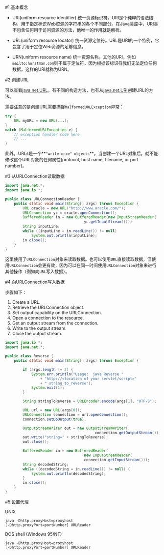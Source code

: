 #1.基本概念

* URI(uniform resource identifier) 统一资源标识符。URI是个纯粹的语法结构，用于指定标识Web资源的字符串的各个不同部分。在Java类库中，URI类不包含任何用于访问资源的方法，他唯一的作用就是解析。

* URL(uniform resource locator) 统一资源定位符。URL是URI的一个特例，它包含了用于定位Web资源的足够信息。

* URN(uniform resource name) 统一资源名称。其他的URI，例如`mailto:horstman.com`则不属于定位符，因为根据该标识符我们无法定位任何数据。这样的URI就称为URN。

#2.创建URL

可以查看[java.net.URL](http://docs.oracle.com/javase/8/docs/api/java/net/URL.html)。有不同的构造方法，也有从[java.net.URI](http://docs.oracle.com/javase/8/docs/api/java/net/URI.html)创建URL的方法。

需要注意的是创建URL需要捕捉`MalformedURLException`异常：

```java
try {
    URL myURL = new URL(...);
} 
catch (MalformedURLException e) {
    // exception handler code here
    // ...
}
```

此外，URLs是一个**`"write-once" objects`**。当创建一个URL对象后，就不能修改这个URL对象的任何属性(protocol, host name, filename, or port number)。

#3.从URLConnection读取数据

```java
import java.net.*;
import java.io.*;

public class URLConnectionReader {
    public static void main(String[] args) throws Exception {
        URL oracle = new URL("http://www.oracle.com/");
        URLConnection yc = oracle.openConnection();
        BufferedReader in = new BufferedReader(new InputStreamReader(
                                    yc.getInputStream()));
        String inputLine;
        while ((inputLine = in.readLine()) != null) 
            System.out.println(inputLine);
        in.close();
    }
}
```

这里使用了`URLConnection`对象来读取数据。也可以使用`URL`直接读取数据，但使用`URLConnection`会更有效，因为可以在同一时间使用`URLConnection`对象来进行其他操作（例如向`URL`写入数据）。

#4.向URLConnection写入数据

步骤如下：

1. Create a URL.
2. Retrieve the URLConnection object.
3. Set output capability on the URLConnection.
4. Open a connection to the resource.
5. Get an output stream from the connection.
6. Write to the output stream.
7. Close the output stream.

```java
import java.io.*;
import java.net.*;

public class Reverse {
    public static void main(String[] args) throws Exception {

        if (args.length != 2) {
            System.err.println("Usage:  java Reverse "
                + "http://<location of your servlet/script>"
                + " string_to_reverse");
            System.exit(1);
        }

        String stringToReverse = URLEncoder.encode(args[1], "UTF-8");

        URL url = new URL(args[0]);
        URLConnection connection = url.openConnection();
        connection.setDoOutput(true);

        OutputStreamWriter out = new OutputStreamWriter(
                                         connection.getOutputStream());
        out.write("string=" + stringToReverse);
        out.close();

        BufferedReader in = new BufferedReader(
                                    new InputStreamReader(
                                    connection.getInputStream()));
        String decodedString;
        while ((decodedString = in.readLine()) != null) {
            System.out.println(decodedString);
        }
        in.close();
    }
}
```

#5.设置代理

UNIX

	java -Dhttp.proxyHost=proxyhost
	[-Dhttp.proxyPort=portNumber] URLReader

DOS shell (Windows 95/NT)

	java -Dhttp.proxyHost=proxyhost
	[-Dhttp.proxyPort=portNumber] URLReader